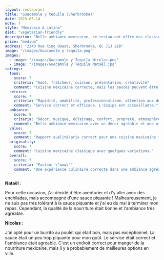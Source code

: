```yaml
---
layout: restaurant
title: "Guacamole y tequila (Sherbrooke)"
date: 2023-05-14
note: 7
style: "Mexicain & Latino"
diet: "vegetarian-friendly"
description: "Belle ambiance mexicaine, ce restaurant offre des classiques mexicains ainsi qu'une grande variété de cocktails."
price: "medium"
address: "2340 Rue King Ouest, Sherbrooke, QC J1J 2E8"
image: "/images/Guacamole y tequila.png"
images:
  - image: "/images/Guecamole y Tequila Nicolas.png"
  - image: "/images/Guecamole y Tequila Nataël.jpg"
ratings:
  food:
    score: 7
    criteria: "Goût, fraîcheur, cuisson, présentation, créativité"
    comment: "Cuisine mexicaine correcte, mais les sauces peuvent être trop piquantes pour certains palais. Les plats sont bien présentés."
  service:
    score: 7
    criteria: "Rapidité, amabilité, professionnalisme, attention aux détails"
    comment: "Service correct et efficace. L'équipe est accueillante."
  ambiance:
    score: 8
    criteria: "Décor, musique, éclairage, confort, propreté, atmosphère générale"
    comment: "Belle ambiance mexicaine avec un décor agréable et une atmosphère conviviale."
  value:
    score: 7
    comment: "Rapport qualité/prix correct pour une cuisine mexicaine."
  originality:
    score: 7
    comment: "Cuisine mexicaine classique avec quelques variations."
  overall:
    score: 7
    criteria: "Facteur \"wow\""
    comment: "Une expérience culinaire correcte dans une ambiance agréable."
---
```


**Nataël** :

Pour cette occasion, j'ai décidé d'être aventurier et d'y aller avec des enchiladas, mais accompagné d'une sauce piquante ! Malheureusement, je ne suis pas très tolérant à la sauce piquante et j'ai eu du mal à terminer mon repas. Cependant, la qualité de la nourriture était bonne et l'ambiance très agréable.

**Nicolas** :

J'ai opté pour un burrito au poulet qui était bon, mais pas exceptionnel. La sauce était un peu trop piquante pour mon goût. Le service était correct et l'ambiance était agréable. C'est un endroit correct pour manger de la nourriture mexicaine, mais il y a probablement de meilleures options en ville. 